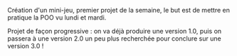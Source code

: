 Création d'un mini-jeu, premier projet de la semaine, le but est de mettre en pratique la POO vu lundi et mardi. 

Projet de façon progressive : on va déjà produire une version 1.0, puis on passera à une version 2.0 un peu plus recherchée pour conclure sur une version 3.0 !